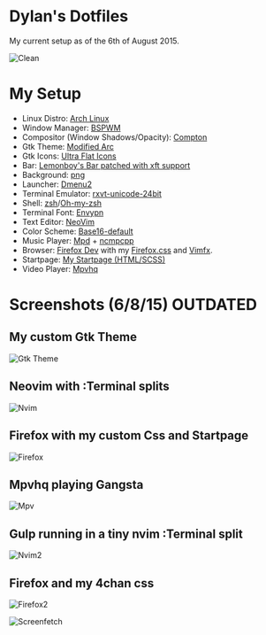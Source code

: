 # Dylan's Dotfiles
My current setup as of the 6th of August 2015.

![Clean](https://u.teknik.io/f5HyeT.png)

<!--- My Setup {{{ -->

# My Setup

* Linux Distro: [Arch Linux](https://www.archlinux.org/)
* Window Manager: [BSPWM](https://github.com/baskerville/bspwm)
* Compositor (Window Shadows/Opacity): [Compton](https://github.com/chjj/compton)
* Gtk Theme: [Modified Arc](https://github.com/dylanaraps/dotfiles/tree/master/misc/gtk%20themes)
* Gtk Icons: [Ultra Flat Icons](https://aur.archlinux.org/packages/ultra-flat-icons/)
* Bar: [Lemonboy's Bar patched with xft support](https://github.com/krypt-n/bar)
* Background: [png](https://u.teknik.io/TM6wD9.png)
* Launcher: [Dmenu2](https://github.com/mrshankly/dmenu2)
* Terminal Emulator: [rxvt-unicode-24bit](https://aur4.archlinux.org/packages/rxvt-unicode-24bit/)
* Shell: [zsh](http://www.zsh.org/)/[Oh-my-zsh](http://ohmyz.sh/)
* Terminal Font: [Envypn](http://ywstd.fr/me/#envypn)
* Text Editor: [NeoVim](https://github.com/neovim/neovim)
* Color Scheme: [Base16-default](https://chriskempson.github.io/base16)
* Music Player: [Mpd](http://www.musicpd.org/) + [ncmpcpp](http://ncmpcpp.rybczak.net/)
* Browser: [Firefox Dev](https://nightly.mozilla.org/) with my [Firefox.css](https://github.com/dylanaraps/dotfiles/blob/master/.config/firefox/firefox.css) and [Vimfx](https://github.com/akhodakivskiy/VimFx).
* Startpage: [My Startpage (HTML/SCSS)](https://github.com/dylanaraps/startpage)
* Video Player: [Mpvhq](https://github.com/haasn/mpvhq)

<!--- }}} -->

<!--- Screenshots {{{ -->

# Screenshots (6/8/15) OUTDATED

## My custom Gtk Theme
![Gtk Theme](https://u.teknik.io/1R0C31.png)

## Neovim with :Terminal splits
![Nvim](https://u.teknik.io/PcRovR.png)

## Firefox with my custom Css and Startpage
![Firefox](https://u.teknik.io/sL4IGw.png)

## Mpvhq playing Gangsta
![Mpv](https://u.teknik.io/7okm7V.png)

## Gulp running in a tiny nvim :Terminal split
![Nvim2](https://u.teknik.io/1iH3bW.png)

## Firefox and my 4chan css
![Firefox2](https://u.teknik.io/CfO8q8.png)

![Screenfetch](https://u.teknik.io/zqHlCJ.png)

<!--- }}} -->

